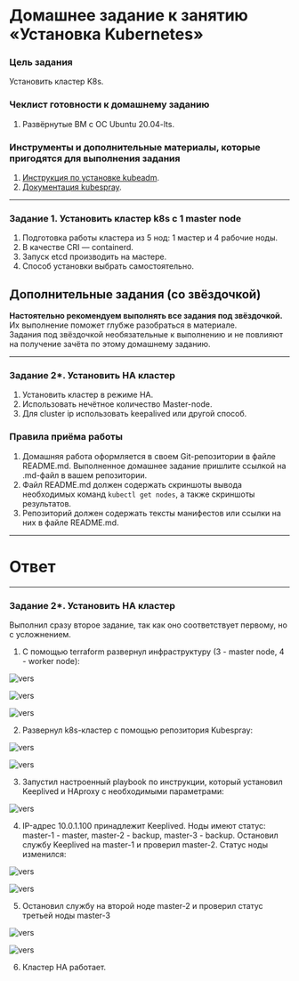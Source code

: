 # Домашнее задание к занятию «Установка Kubernetes»

### Цель задания

Установить кластер K8s.

### Чеклист готовности к домашнему заданию

1. Развёрнутые ВМ с ОС Ubuntu 20.04-lts.


### Инструменты и дополнительные материалы, которые пригодятся для выполнения задания

1. [Инструкция по установке kubeadm](https://kubernetes.io/docs/setup/production-environment/tools/kubeadm/create-cluster-kubeadm/).
2. [Документация kubespray](https://kubespray.io/).

-----

### Задание 1. Установить кластер k8s с 1 master node

1. Подготовка работы кластера из 5 нод: 1 мастер и 4 рабочие ноды.
2. В качестве CRI — containerd.
3. Запуск etcd производить на мастере.
4. Способ установки выбрать самостоятельно.

## Дополнительные задания (со звёздочкой)

**Настоятельно рекомендуем выполнять все задания под звёздочкой.** Их выполнение поможет глубже разобраться в материале.   
Задания под звёздочкой необязательные к выполнению и не повлияют на получение зачёта по этому домашнему заданию. 

------
### Задание 2*. Установить HA кластер

1. Установить кластер в режиме HA.
2. Использовать нечётное количество Master-node.
3. Для cluster ip использовать keepalived или другой способ.

### Правила приёма работы

1. Домашняя работа оформляется в своем Git-репозитории в файле README.md. Выполненное домашнее задание пришлите ссылкой на .md-файл в вашем репозитории.
2. Файл README.md должен содержать скриншоты вывода необходимых команд `kubectl get nodes`, а также скриншоты результатов.
3. Репозиторий должен содержать тексты манифестов или ссылки на них в файле README.md.

------

# Ответ

------

### Задание 2*. Установить HA кластер

Выполнил сразу второе задание, так как оно соответствует первому, но с усложнением.

1. С помощью terraform развернул инфраструктуру (3 - master node, 4 - worker node):

![vers](img/1_1.png)

![vers](img/2_1.png)

![vers](img/3_1.png)

2. Развернул k8s-кластер с помощью репозитория Kubespray:

![vers](img/4_1.png)

![vers](img/5_1.png)

3. Запустил настроенный playbook по инструкции, который установил Keeplived и HAproxy с необходимыми параметрами:

![vers](img/6_1.png)

4. IP-адрес 10.0.1.100 принадлежит Keeplived. Ноды имеют статус: master-1 - master, master-2 - backup, master-3 - backup. Остановил службу Keeplived на master-1 и проверил master-2. Статус ноды изменился:

![vers](img/7_1.png)

![vers](img/8_1.png)

5. Остановил службу на второй ноде master-2 и проверил статус третьей ноды master-3

![vers](img/9_1.png)

![vers](img/10_1.png)

6. Кластер HA работает.